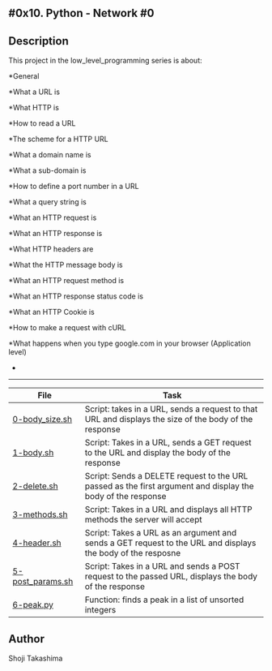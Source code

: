 #0x10. Python - Network #0
---
## Description

This project in the low_level_programming series is about:

*General

*What a URL is

*What HTTP is

*How to read a URL

*The scheme for a HTTP URL

*What a domain name is

*What a sub-domain is

*How to define a port number in a URL

*What a query string is

*What an HTTP request is

*What an HTTP response is

*What HTTP headers are

*What the HTTP message body is

*What an HTTP request method is

*What an HTTP response status code is

*What an HTTP Cookie is

*How to make a request with cURL

*What happens when you type google.com in your browser (Application level)

*

---
File|Task
---|---
[0-body_size.sh](./0-body_size.sh) | Script: takes in a URL, sends a request to that URL and displays the size of the body of the response
[1-body.sh](./1-body.sh) | Script: Takes in a URL, sends a GET request to the URL and display the body of the response
[2-delete.sh](./2-delete.sh) | Script: Sends a DELETE request to the URL passed as the first argument and display the body of the response
[3-methods.sh](./3-methods.sh) | Script: Takes in a URL and displays all HTTP methods the server will accept
[4-header.sh](./4-header.sh) | Script: Takes a URL as an argument and sends a GET request to the URL and displays the body of the resposne
[5-post_params.sh](./5-post_params.sh) | Script: Takes in a URL and sends a POST request to the passed URL, displays the body of the response
[6-peak.py](./6-peak.py) | Function: finds a peak in a list of unsorted integers

## Author
 Shoji Takashima
